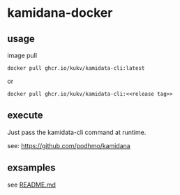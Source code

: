 # kamidana-docker

## usage

image pull

```
docker pull ghcr.io/kukv/kamidata-cli:latest
```

or

```
docker pull ghcr.io/kukv/kamidata-cli:<<release tag>>
```

## execute

Just pass the kamidata-cli command at runtime.

see: https://github.com/podhmo/kamidana

## exsamples

see [README.md](exsamples/README.md)
